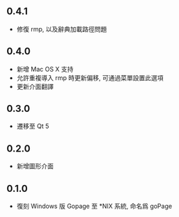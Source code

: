## 0.4.1

* 修復 rmp, 以及辭典加載路徑問題

## 0.4.0

* 新增 Mac OS X 支持
* 允許重複導入 rmp 時更新偏移, 可通過菜單設置此選項
* 更新介面翻譯

## 0.3.0

* 遷移至 Qt 5

## 0.2.0

* 新增圖形介面

## 0.1.0

* 復刻 Windows 版 Gopage 至 \*NIX 系統, 命名爲 goPage
